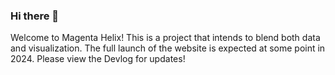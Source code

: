 ### Hi there 👋
<p> Welcome to Magenta Helix! This is a project that intends to blend both data and visualization. The full launch of the website is expected at some point in 2024. Please view the Devlog for updates!</p>
<!--
**Magenta-Helix/Magenta-Helix** is a ✨ _special_ ✨ repository because its `README.md` (this file) appears on your GitHub profile.

Here are some ideas to get you started:

- 🔭 I’m currently working on ...
- 🌱 I’m currently learning ...
- 👯 I’m looking to collaborate on ...
- 🤔 I’m looking for help with ...
- 💬 Ask me about ...
- 📫 How to reach me: ...
- 😄 Pronouns: ...
- ⚡ Fun fact: ...
-->
